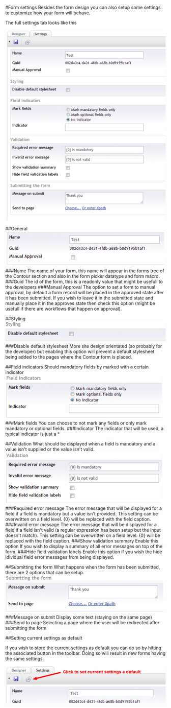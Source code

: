 #Form settings
Besides the form design you can also setup some settings to customize how your form will behave.

The full settings tab looks like this

![Form settings](FormSettings.png)

##General
![Form settings general](FormSettingsGeneral.png)
###Name
The name of your form, this name will appear in the forms tree of the Contour section and also in the form picker datatype and form macro.
###Guid
The id of the form, this is a readonly value that might be usefull to the developers
###Manual Approval
The option to set a form to manual approval, by default a form record will be placed in the approved state after it has been submitted. If you wish to leave it in the submitted state and manually place it in the approves state then check this option (might be usefull if there are workflows that happen on approval).

##Styling
![Form settings stylesheet](FormSettingsStylesheet.png)
###Disable default stylesheet
More site design orientated (so probably for the developer) but enabling this option will prevent a default stylesheet being added to the pages where the Contour form is placed.

##Field indicators
Should mandatory fields by marked with a certain indicator
![Form settings field indicators](FormSettingsFieldIndicators.png)
###Mark fields
You can choose to not mark any fields or only mark mandatory or optional fields.
###Indicator
The indicator that will be used, a typical indicator is just a *

##Validation
What should be displayed when a field is mandatory and a value isn't supplied or the value isn't valid.
![Form settings validation](FormSettingsValidation.png)
###Required error message
The error message that will be displayed for a field if a field is mandatory but a value isn't provided. This setting can be overwritten on a field level. {0} will be replaced with the field caption.
###Invalid error message
The error message that will be displayed for a field if a field isn't valid (a regular expression has been setup but the input doesn't match). This setting can be overwritten on a field level. {0} will be replaced with the field caption.
###Show validation summary
Enable this option If you wish to display a summary of all error messages on top of the form.
###Hide field validation labels
Enable this option if you wish the hide idividual field error messages from being displayed.

##Submitting the form
What happens when the form has been submitted, there are 2 options that can be setup.
![Form settings submitting the form](FormSettingsSubmitting.png)
###Message on submit
Display some text (staying on the same page)
###Send to page
Selecting a page where the user will be redirected after submitting the form

##Setting current settings as default

If you wish to store the current settings as default you can do so by hitting the associated button in the toolbar. Doing so will result in new forms having the same settings.

![Form settings as default](FormSettingsSetAsDefault.png)
